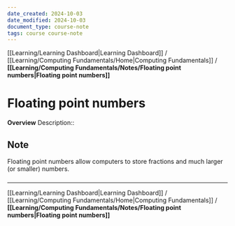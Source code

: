 ```yaml
---
date_created: 2024-10-03
date_modified: 2024-10-03
document_type: course-note
tags: course course-note
---
```

[[Learning/Learning Dashboard|Learning Dashboard]] / [[Learning/Computing Fundamentals/Home|Computing Fundamentals]] / **[[Learning/Computing Fundamentals/Notes/Floating point numbers|Floating point numbers]]**
# Floating point numbers
**Overview**
Description:: 

## Note

Floating point numbers allow computers to store fractions and much larger (or smaller) numbers.

###

---
[[Learning/Learning Dashboard|Learning Dashboard]] / [[Learning/Computing Fundamentals/Home|Computing Fundamentals]] / **[[Learning/Computing Fundamentals/Notes/Floating point numbers|Floating point numbers]]**